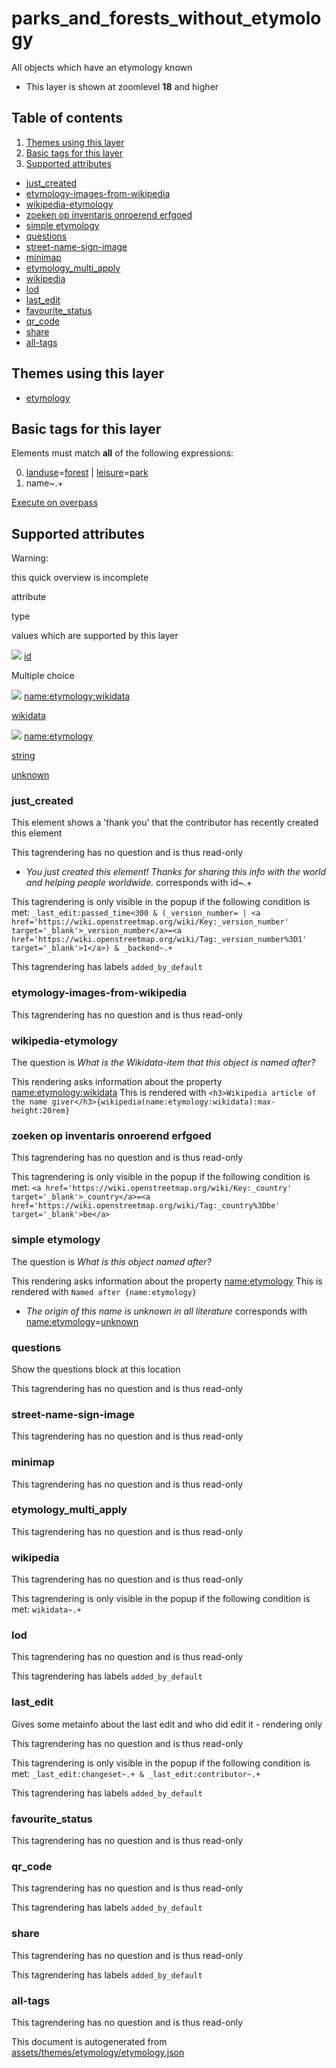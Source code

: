 [//]: # (WARNING: this file is automatically generated. Please find the sources at the bottom and edit those sources)

parks\_and\_forests\_without\_etymology
=======================================

All objects which have an etymology known

*   This layer is shown at zoomlevel **18** and higher

Table of contents
-----------------

1.  [Themes using this layer](#-themes-using-this-layer-)
2.  [Basic tags for this layer](#-basic-tags-for-this-layer-)
3.  [Supported attributes](#-supported-attributes-)

*   [just\_created](#just_created)
*   [etymology-images-from-wikipedia](#etymology-images-from-wikipedia)
*   [wikipedia-etymology](#wikipedia-etymology)
*   [zoeken op inventaris onroerend erfgoed](#zoeken-op-inventaris-onroerend-erfgoed)
*   [simple etymology](#simple-etymology)
*   [questions](#questions)
*   [street-name-sign-image](#street-name-sign-image)
*   [minimap](#minimap)
*   [etymology\_multi\_apply](#etymology_multi_apply)
*   [wikipedia](#wikipedia)
*   [lod](#lod)
*   [last\_edit](#last_edit)
*   [favourite\_status](#favourite_status)
*   [qr\_code](#qr_code)
*   [share](#share)
*   [all-tags](#all-tags)

Themes using this layer
-----------------------

*   [etymology](https://mapcomplete.org/etymology)

Basic tags for this layer
-------------------------

Elements must match **all** of the following expressions:

0.  [landuse](https://wiki.openstreetmap.org/wiki/Key:landuse)\=[forest](https://wiki.openstreetmap.org/wiki/Tag:landuse%3Dforest) | [leisure](https://wiki.openstreetmap.org/wiki/Key:leisure)\=[park](https://wiki.openstreetmap.org/wiki/Tag:leisure%3Dpark)
1.  name~.+

[Execute on overpass](http://overpass-turbo.eu/?Q=%5Bout%3Ajson%5D%5Btimeout%3A90%5D%3B%28%20%20%20%20nwr%5B%22landuse%22%3D%22forest%22%5D%5B%22name%22%5D%28%7B%7Bbbox%7D%7D%29%3B%0A%20%20%20%20nwr%5B%22leisure%22%3D%22park%22%5D%5B%22name%22%5D%28%7B%7Bbbox%7D%7D%29%3B%0A%29%3Bout%20body%3B%3E%3Bout%20skel%20qt%3B)

Supported attributes
--------------------

Warning:

this quick overview is incomplete

attribute

type

values which are supported by this layer

[![](https://mapcomplete.org/assets/svg/statistics.svg)](https://taginfo.openstreetmap.org/keys/id#values) [id](https://wiki.openstreetmap.org/wiki/Key:id)

Multiple choice

[![](https://mapcomplete.org/assets/svg/statistics.svg)](https://taginfo.openstreetmap.org/keys/name:etymology:wikidata#values) [name:etymology:wikidata](https://wiki.openstreetmap.org/wiki/Key:name:etymology:wikidata)

[wikidata](../SpecialInputElements.md#wikidata)

[![](https://mapcomplete.org/assets/svg/statistics.svg)](https://taginfo.openstreetmap.org/keys/name:etymology#values) [name:etymology](https://wiki.openstreetmap.org/wiki/Key:name:etymology)

[string](../SpecialInputElements.md#string)

[unknown](https://wiki.openstreetmap.org/wiki/Tag:name:etymology%3Dunknown)

### just\_created

This element shows a 'thank you' that the contributor has recently created this element

This tagrendering has no question and is thus read-only

*   _You just created this element! Thanks for sharing this info with the world and helping people worldwide._ corresponds with id~.+

This tagrendering is only visible in the popup if the following condition is met: `_last_edit:passed_time<300 & (_version_number= | <a href='https://wiki.openstreetmap.org/wiki/Key:_version_number' target='_blank'>_version_number</a>=<a href='https://wiki.openstreetmap.org/wiki/Tag:_version_number%3D1' target='_blank'>1</a>) & _backend~.+`

This tagrendering has labels `added_by_default`

### etymology-images-from-wikipedia

This tagrendering has no question and is thus read-only

### wikipedia-etymology

The question is _What is the Wikidata-item that this object is named after?_

This rendering asks information about the property [name:etymology:wikidata](https://wiki.openstreetmap.org/wiki/Key:name:etymology:wikidata) This is rendered with `<h3>Wikipedia article of the name giver</h3>{wikipedia(name:etymology:wikidata):max-height:20rem}`

### zoeken op inventaris onroerend erfgoed

This tagrendering has no question and is thus read-only

This tagrendering is only visible in the popup if the following condition is met: `<a href='https://wiki.openstreetmap.org/wiki/Key:_country' target='_blank'>_country</a>=<a href='https://wiki.openstreetmap.org/wiki/Tag:_country%3Dbe' target='_blank'>be</a>`

### simple etymology

The question is _What is this object named after?_

This rendering asks information about the property [name:etymology](https://wiki.openstreetmap.org/wiki/Key:name:etymology) This is rendered with `Named after {name:etymology}`

*   _The origin of this name is unknown in all literature_ corresponds with [name:etymology](https://wiki.openstreetmap.org/wiki/Key:name:etymology)\=[unknown](https://wiki.openstreetmap.org/wiki/Tag:name:etymology%3Dunknown)

### questions

Show the questions block at this location

This tagrendering has no question and is thus read-only

### street-name-sign-image

This tagrendering has no question and is thus read-only

### minimap

This tagrendering has no question and is thus read-only

### etymology\_multi\_apply

This tagrendering has no question and is thus read-only

### wikipedia

This tagrendering has no question and is thus read-only

This tagrendering is only visible in the popup if the following condition is met: `wikidata~.+`

### lod

This tagrendering has no question and is thus read-only

This tagrendering has labels `added_by_default`

### last\_edit

Gives some metainfo about the last edit and who did edit it - rendering only

This tagrendering has no question and is thus read-only

This tagrendering is only visible in the popup if the following condition is met: `_last_edit:changeset~.+ & _last_edit:contributor~.+`

This tagrendering has labels `added_by_default`

### favourite\_status

This tagrendering has no question and is thus read-only

### qr\_code

This tagrendering has no question and is thus read-only

This tagrendering has labels `added_by_default`

### share

This tagrendering has no question and is thus read-only

This tagrendering has labels `added_by_default`

### all-tags

This tagrendering has no question and is thus read-only

This document is autogenerated from [assets/themes/etymology/etymology.json](https://github.com/pietervdvn/MapComplete/blob/develop/assets/themes/etymology/etymology.json)
